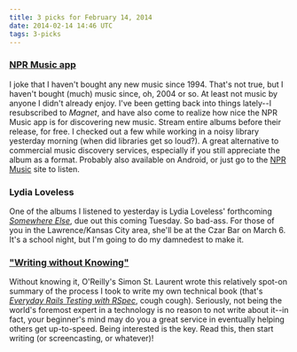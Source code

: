 ```yaml
---
title: 3 picks for February 14, 2014
date: 2014-02-14 14:46 UTC
tags: 3-picks
---
```


### [NPR Music app](http://www.npr.org/music/mobile/iphone-music.html)

I joke that I haven't bought any new music since 1994. That's not true, but I haven't bought (much) music since, oh, 2004 or so. At least not music by anyone I didn't already enjoy. I've been getting back into things lately--I resubscribed to *Magnet*, and have also come to realize how nice the NPR Music app is for discovering new music. Stream entire albums before their release, for free. I checked out a few while working in a noisy library yesterday morning (when did libraries get so loud?). A great alternative to commercial music discovery services, especially if you still appreciate the album as a format. Probably also available on Android, or just go to the [NPR Music](http://www.npr.org/music/) site to listen.

### Lydia Loveless

One of the albums I listened to yesterday is Lydia Loveless' forthcoming *[Somewhere Else](http://www.amazon.com/gp/product/B00HAWRKVI/ref=as_li_ss_tl?ie=UTF8&camp=1789&creative=390957&creativeASIN=B00HAWRKVI&linkCode=as2&tag=everrail-20)*, due out this coming Tuesday. So bad-ass. For those of you in the Lawrence/Kansas City area, she'll be at the Czar Bar on March 6. It's a school night, but I'm going to do my damnedest to make it.

### ["Writing without Knowing"](http://programming.oreilly.com/2014/02/writing-without-knowing.html)

Without knowing it, O'Reilly's Simon St. Laurent wrote this relatively spot-on summary of the process I took to write my own technical book (that's *[Everyday Rails Testing with RSpec](https://leanpub.com/everydayrailsrspec)*, cough cough). Seriously, not being the world's foremost expert in a technology is no reason to not write about it--in fact, your beginner's mind may do you a great service in eventually helping others get up-to-speed. Being interested is the key. Read this, then start writing (or screencasting, or whatever)!
